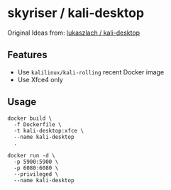 # skyriser / kali-desktop

Original Ideas from: [lukaszlach / kali-desktop](https://github.com/lukaszlach/kali-desktop)

## Features

- Use `kalilinux/kali-rolling` recent Docker image
- Use Xfce4 only

## Usage

```
docker build \
  -f Dockerfile \
  -t kali-desktop:xfce \
  --name kali-desktop
  .
```

```
docker run -d \
  -p 5900:5900 \
  -p 6080:6080 \
  --privileged \
  --name kali-desktop
```
